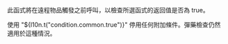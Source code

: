 此函式將在遠程物品觸發之前呼叫，以檢查所選函式的返回值是否為 true。

使用 "${l10n.t("condition.common.true")}" 停用任何附加條件。彈藥檢查仍然適用於這種情況。